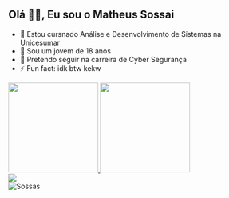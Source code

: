## Olá 👋👋, Eu sou o Matheus Sossai

- 🌱 Estou cursnado Análise e Desenvolvimento de Sistemas na Unicesumar
- 👾 Sou um jovem de 18 anos
- 🤔 Pretendo seguir na carreira de Cyber Segurança
- ⚡ Fun fact: idk btw kekw
  

<div>
  <a href="https://github.com/rafaballerini">
    <img height="180em" src="https://github-readme-stats.vercel.app/api?username=MatheusSossai&show_icons=true&theme=dark&include_all_commits=true&count_private=true"/>
    <img height="180em" src="https://github-readme-stats.vercel.app/api/top-langs/?username=MatheusSossai&layout=compact&langs_count=16&theme=dark"/>
  </a>
</div>

<div> 
  <a href = "mailto:matheussossai18@gmail.com"><img src="https://img.shields.io/badge/-Gmail-%23333?style=for-the-badge&logo=gmail&logoColor=white" target="_blank"></a>
</div>
<img align="left" alt="Sossas" src="https://media.giphy.com/media/de5bARu0SsXiU/giphy.gif?cid=ecf05e47ksj97c8f8y88dzi2pix4y4ibudhk7l1tnla1ork4&ep=v1_gifs_search&rid=giphy.gif&ct=g">
</div>

